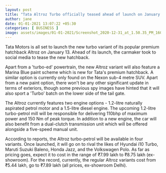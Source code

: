 ```yaml
---
layout: post
title: "Tata Altroz Turbo officially teased ahead of launch on January 13"
author: jane 
date: 01-01-2021 13:07:22 +05:30 
categories: [ BUSINESS ] 
image: assets/images/01-01-2021/Screenshot_2020-12-31_at_1.50.35_PM_1609402849225_1609402858475.png
---
```

Tata Motors is all set to launch the new turbo variant of its popular premium hatchback Altroz on January 13. Ahead of its launch, the carmaker took to social media to tease the new hatchback.

Apart from a 'turbo-ed' powertrain, the new Altroz variant will also feature a Marina Blue paint scheme which is new for Tata's premium hatchback. A similar option is currently only found on the Nexon sub-4 metre SUV. Apart from a new paint option, there won't be any other significant update in terms of exteriors, though some previous spy images have hinted that it will also sport a 'Turbo' batch on the lower side of the tail gate.





The Altroz currently features two engine options - 1.2-litre naturally aspirated petrol motor and a 1.5-litre diesel engine. The upcoming 1.2-litre turbo-petrol mill will be responsible for delivering 110bhp of maximum power and 150 Nm of peak torque. In addition to a new engine, the car will also benefit from a dual-clutch transmission unit which will be offered alongside a five-speed manual unit.

According to reports, the Altroz turbo-petrol will be available in four variants. Once launched, it will go on to rival the likes of Hyundai i10 Turbo, Maruti Suzuki Baleno, Honda Jazz, and the Volkswagen Polo. As far as pricing goes, expect it to cost in the range of ₹7.99 lakh to ₹8.75 lakh (ex-showroom). For the record, currently, the regular Altroz variants cost from ₹5.44 lakh, go to ₹7.89 lakh (all prices, ex-showroom Delhi).